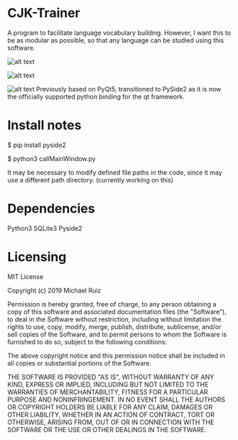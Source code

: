 # CJK-Trainer
A program to facilitate language vocabulary building. However, I want this to be as modular as possible, so that any language can be studied using this software.

![alt text](https://i.imgur.com/7hdBY8a.png)

![alt text](https://i.imgur.com/tzed8c5.png)

![alt text](https://i.imgur.com/NckF65m.png)
Previously based on PyQt5, transitioned to PySide2 as it is now the officially supported python binding for the  qt framework.


# Install notes
$ pip install pyside2

$ python3 callMainWindow.py

It may be necessary to modify defined file paths in the code, since it may use a different path directory.
(currently working on this)


# Dependencies
Python3
SQLite3
Pyside2


# Licensing
MIT License

Copyright (c) 2019 Michael Ruiz

Permission is hereby granted, free of charge, to any person obtaining a copy
of this software and associated documentation files (the "Software"), to deal
in the Software without restriction, including without limitation the rights
to use, copy, modify, merge, publish, distribute, sublicense, and/or sell
copies of the Software, and to permit persons to whom the Software is
furnished to do so, subject to the following conditions:

The above copyright notice and this permission notice shall be included in all
copies or substantial portions of the Software.

THE SOFTWARE IS PROVIDED "AS IS", WITHOUT WARRANTY OF ANY KIND, EXPRESS OR
IMPLIED, INCLUDING BUT NOT LIMITED TO THE WARRANTIES OF MERCHANTABILITY,
FITNESS FOR A PARTICULAR PURPOSE AND NONINFRINGEMENT. IN NO EVENT SHALL THE
AUTHORS OR COPYRIGHT HOLDERS BE LIABLE FOR ANY CLAIM, DAMAGES OR OTHER
LIABILITY, WHETHER IN AN ACTION OF CONTRACT, TORT OR OTHERWISE, ARISING FROM,
OUT OF OR IN CONNECTION WITH THE SOFTWARE OR THE USE OR OTHER DEALINGS IN THE
SOFTWARE.
